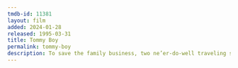 ```yaml
---
tmdb-id: 11381
layout: film
added: 2024-01-28
released: 1995-03-31
title: Tommy Boy
permalink: tommy-boy
description: To save the family business, two ne’er-do-well traveling salesmen hit the road with disastrously funny consequences.
---
```


